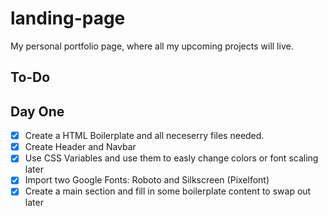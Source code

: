 # landing-page

My personal portfolio page, where all my upcoming projects will live.

## To-Do

## Day One

- [x] Create a HTML Boilerplate and all neceserry files needed.
- [x] Create Header and Navbar
- [x] Use CSS Variables and use them to easly change colors or font scaling later
- [x] Import two Google Fonts: Roboto and Silkscreen (Pixelfont)
- [x] Create a main section and fill in some boilerplate content to swap out later
